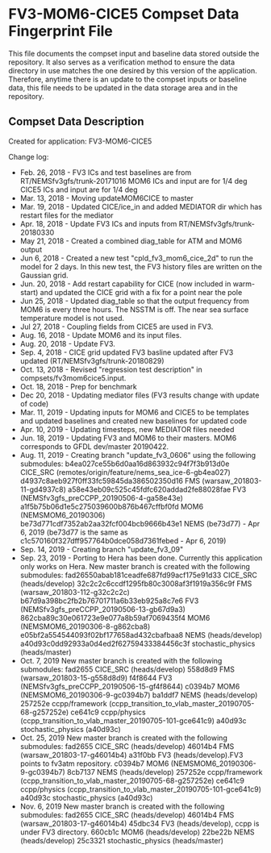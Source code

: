 FV3-MOM6-CICE5 Compset Data Fingerprint File
=============================================

This file documents the compset input and baseline data stored
outside the repository.  It also serves as a verification method 
to ensure the data directory in use matches the one desired by 
this version of the application. Therefore, anytime there is an 
update to the compset inputs or baseline data, this file needs 
to be updated in the data storage area and in the repository.  


Compset Data Description
--------------------------------

Created for application: FV3-MOM6-CICE5

Change log:

* Feb. 26, 2018 - FV3 ICs and test baselines are from RT/NEMSfv3gfs/trunk-20171016
                  MOM6 ICs and input are for 1/4 deg
                  CICE5 ICs and input are for 1/4 deg
* Mar. 13, 2018 - Moving updateMOM6CICE to master 
* Mar. 19, 2018 - Updated CICE/ice_in and added MEDIATOR dir which has restart files
                  for the mediator
* Apr. 18, 2018 - Update FV3 ICs and inputs from RT/NEMSfv3gfs/trunk-20180330
* May  21, 2018 - Created a combined diag_table for ATM and MOM6 output
* Jun  6,  2018 - Created a new test "cpld_fv3_mom6_cice_2d" to run the model for 2 days. 
                  In this new test, the FV3 history files are written on the Gaussian grid.
* Jun. 20, 2018 - Add restart capability for CICE (now included in warm-start) and
                  updated the CICE grid with a fix for a point near the pole
* Jun  25, 2018 - Updated diag_table so that the output frequency from MOM6 is every three hours. 
                  The NSSTM is off. The near sea surface temperature model is not used.
* Jul  27, 2018 - Coupling fields from CICE5 are used in FV3.
* Aug. 16, 2018 - Update MOM6 and its input files.
* Aug. 20, 2018 - Update FV3.
* Sep.  4, 2018 - CICE grid updated FV3 basline updated after FV3 updated (RT/NEMSfv3gfs/trunk-20180829)
* Oct. 13, 2018 - Revised "regression test description" in compsets/fv3mom6cice5.input.
* Oct. 18, 2018 - Prep for benchmark
* Dec  20, 2018 - Updating mediator files (FV3 results change with update of code) 
* Mar. 11, 2019 - Updating inputs for MOM6 and CICE5 to be templates and updated baselines
                  and created new baselines for updated code
* Apr. 10, 2019 - Updating timesteps, new MEDIATOR files needed
* Jun. 18, 2019 - Updating FV3 and MOM6 to their masters. MOM6 corresponds to GFDL dev/master 20190422.
* Aug. 11, 2019 - Creating branch "update_fv3_0606" using the following submodules: 
                  b4ea027ce55b6d0aa16d863932c94f7f3b913d0e CICE_SRC (remotes/origin/feature/nems_sea_ice-6-gb4ea027)
                  d4937c8aeb927f0ff33fc59845da386502350d16 FMS (warsaw_201803-11-gd4937c8)
                  a58e43eb09c525c45fdfc620addad2fe88028fae FV3 (NEMSfv3gfs_preCCPP_20190506-4-ga58e43e)
                  a1f5b75b06d1e5c275039600b876b467cffbf0fd MOM6 (NEMSMOM6_20190306)
                  be73d771cdf7352ab2aa32fcf004bcb9666b43e1 NEMS (be73d77) - Apr 6, 2019 
                  (be73d77 is the same as c1c570160f327dff957764b0dce058d7361febed - Apr 6, 2019)
* Sep. 14, 2019 - Creating branch "update_fv3_09"
* Sep. 23, 2019 - Porting to Hera has been done. Currently this application only works on Hera. 
                  New master branch is created with the following submodules:
                  fad26550abab181ceadfe687fd99acf175e91d33 CICE_SRC (heads/develop)
                  32c2c2c6ccdf1295fb80c3008af3f1919a356c9f FMS (warsaw_201803-112-g32c2c2c)
                  b67d9a398bc2fb2b76701711a6b33eb925a8c7e6 FV3 (NEMSfv3gfs_preCCPP_20190506-13-gb67d9a3)
                  862cba89c30e061723e9e077a8b59af7069435f4 MOM6 (NEMSMOM6_20190306-8-g862cba8)
                  e05bf2a554544093f02bf177658ad432cbafbaa8 NEMS (heads/develop)
                  a40d93c0dd92933a0d4ed2f62759433384456c3f stochastic_physics (heads/master)
* Oct. 7, 2019    New master branch is created with the following submodules:
                  fad2655 CICE_SRC (heads/develop)
                  558d8d9 FMS (warsaw_201803-15-g558d8d9)
                  f4f8644 FV3 (NEMSfv3gfs_preCCPP_20190506-15-gf4f8644)
                  c0394b7 MOM6 (NEMSMOM6_20190306-9-gc0394b7)
                  ba1ddf7 NEMS (heads/develop)
                  257252e ccpp/framework (ccpp_transition_to_vlab_master_20190705-68-g257252e)
                  ce641c9 ccpp/physics (ccpp_transition_to_vlab_master_20190705-101-gce641c9)
                  a40d93c stochastic_physics (a40d93c)
* Oct. 25, 2019    New master branch is created with the following submodules:
                  fad2655 CICE_SRC (heads/develop)
                  46014b4 FMS (warsaw_201803-17-g46014b4)
                  a31f0bb FV3 (heads/develop).FV3 points to fv3atm repository.
                  c0394b7 MOM6 (NEMSMOM6_20190306-9-gc0394b7)
                  8cb7137 NEMS (heads/develop)
                  257252e ccpp/framework (ccpp_transition_to_vlab_master_20190705-68-g257252e)
                  ce641c9 ccpp/physics (ccpp_transition_to_vlab_master_20190705-101-gce641c9)
                  a40d93c stochastic_physics (a40d93c)
* Nov. 6, 2019    New master branch is created with the following submodules:
                  fad2655 CICE_SRC (heads/develop)
                  46014b4 FMS (warsaw_201803-17-g46014b4)
                  45dbc34 FV3 (heads/develop), ccpp is under FV3 directory.
                  660cb1c MOM6 (heads/develop)
                  22be22b NEMS (heads/develop)
                  25c3321 stochastic_physics (heads/master)
